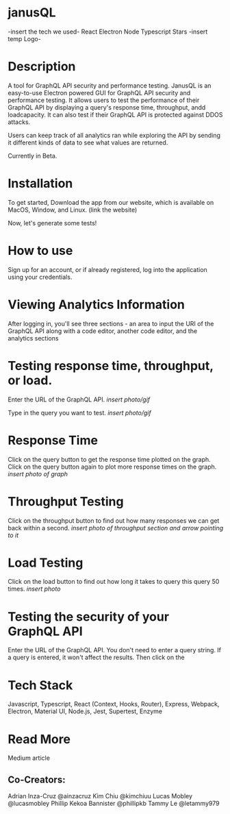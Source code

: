 # janusQL
-insert the tech we used- React Electron Node Typescript Stars
-insert temp Logo-

# Description
A tool for GraphQL API security and performance testing. 
JanusQL is an easy-to-use Electron powered GUI for GraphQL API security and performance testing. It allows users to test the performance of their GraphQL API by displaying a query's response time, throughput, andd loadcapacity. It can also test if their GraphQL API is protected against DDOS attacks.

Users can keep track of all analytics ran while exploring the API by sending it different kinds of data to see what values are returned.

Currently in Beta.

# Installation
To get started,
Download the app from our website, which is available on MacOS, Window, and Linux. (link the website)

Now, let's generate some tests!

# How to use
Sign up for an account, or if already registered, log into the application using your credentials. 

# Viewing Analytics Information
After logging in, you'll see three sections - an area to input the URI of the GraphQL API along with a code editor, another code editor, and the analytics sections

# Testing response time, throughput, or load.
Enter the URL of the GraphQL API.
*insert photo/gif*

Type in the query you want to test.
*insert photo/gif*

# Response Time
Click on the query button to get the response time plotted on the graph. Click on the query button again to plot more response times on the graph.
*insert photo of graph*

# Throughput Testing
Click on the throughput button to find out how many responses we can get back within a second.
*insert photo of throughput section and arrow pointing to it*

# Load Testing
Click on the load button to find out how long it takes to query this query 50 times.
*insert photo*

# Testing the security of your GraphQL API

Enter the URL of the GraphQL API. You don't need to enter a query string. If a query is entered, it won't affect the results. Then click on the 


# Tech Stack
Javascript, Typescript, React (Context, Hooks, Router), Express, Webpack, Electron, Material UI, Node.js, Jest, Supertest, Enzyme

# Read More
Medium article

## Co-Creators:
Adrian Inza-Cruz @ainzacruz 
Kim Chiu @kimchiuu 
Lucas Mobley @lucasmobley 
Phillip Kekoa Bannister @phillipkb 
Tammy Le @letammy979 
